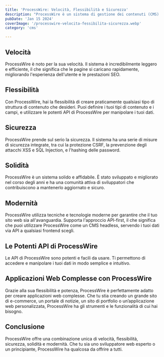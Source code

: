 ```yaml
---
title: 'ProcessWire: Velocità, Flessibilità e Sicurezza'
description: "ProcessWire è un sistema di gestione dei contenuti (CMS) e un framework PHP che mette l'accento su velocità, flessibilità, sicurezza, solidità e modernità."
pubDate: 'Jan 15 2024'
coverImage: '/processwire-velocita-fessibilita-sicurezza.webp'
category: 'cms'

---
```



## Velocità

ProcessWire è noto per la sua velocità. Il sistema è incredibilmente leggero e efficiente, il che significa che le pagine si caricano rapidamente, migliorando l'esperienza dell'utente e le prestazioni SEO.

## Flessibilità

Con ProcessWire, hai la flessibilità di creare praticamente qualsiasi tipo di struttura di contenuto che desideri. Puoi definire i tuoi tipi di contenuto e i campi, e utilizzare le potenti API di ProcessWire per manipolare i tuoi dati.

## Sicurezza

ProcessWire prende sul serio la sicurezza. Il sistema ha una serie di misure di sicurezza integrate, tra cui la protezione CSRF, la prevenzione degli attacchi XSS e SQL Injection, e l'hashing delle password.

## Solidità

ProcessWire è un sistema solido e affidabile. È stato sviluppato e migliorato nel corso degli anni e ha una comunità attiva di sviluppatori che contribuiscono a mantenerlo aggiornato e sicuro.

## Modernità

ProcessWire utilizza tecniche e tecnologie moderne per garantire che il tuo sito web sia all'avanguardia. Supporta l'approccio API-first, il che significa che puoi utilizzare ProcessWire come un CMS headless, servendo i tuoi dati via API a qualsiasi frontend scegli.

## Le Potenti API di ProcessWire

Le API di ProcessWire sono potenti e facili da usare. Ti permettono di accedere e manipolare i tuoi dati in modo semplice e intuitivo. 


## Applicazioni Web Complesse con ProcessWire
Grazie alla sua flessibilità e potenza, ProcessWire è perfettamente adatto per creare applicazioni web complesse. Che tu stia creando un grande sito di e-commerce, un portale di notizie, un sito di portfolio o un’applicazione web personalizzata, ProcessWire ha gli strumenti e le funzionalità di cui hai bisogno.

## Conclusione
ProcessWire offre una combinazione unica di velocità, flessibilità, sicurezza, solidità e modernità. Che tu sia uno sviluppatore web esperto o un principiante, ProcessWire ha qualcosa da offrire a tutti.
